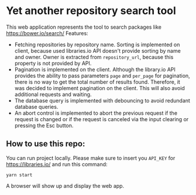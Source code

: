 # Yet another repository search tool

This web application represents the tool to search packages like https://bower.io/search/
Features:
- Fetching repositories by repository name. Sorting is implemented on client, because used libraries.io API doesn't provide sorting by name and owner. Owner is extracted from `repository_url`, because this property is not provided by API.
- Pagination is implemented on the client. Although the library.io API provides the ability to pass parameters `page` and `per_page` for pagination, there is no way to get the total number of results found. Therefore, it was decided to implement pagination on the client. This will also avoid additional requests and waiting.
- The database query is implemented with debouncing to avoid redundant database queries.
- An abort control is implemented to abort the previous request if the request is changed or if the request is canceled via the input clearing or pressing the Esc button.


## How to use this repo:

You can run project locally. Please make sure to insert you `API_KEY` for https://libraries.io/ and run this command:

```
yarn start
```

A browser will show up and display the web app.